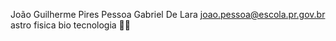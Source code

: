 João Guilherme Pires Pessoa 
Gabriel De Lara
joao.pessoa@escola.pr.gov.br 
astro fisica bio tecnologia
🐱‍👤
